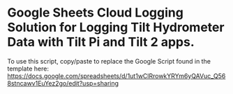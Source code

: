 # Google Sheets Cloud Logging Solution for Logging Tilt Hydrometer Data with Tilt Pi and Tilt 2 apps.
To use this script, copy/paste to replace the Google Script found in the template here: https://docs.google.com/spreadsheets/d/1ut1wClRrowkYRYm6yQAVuc_Q568stncawv1EuYez2go/edit?usp=sharing
